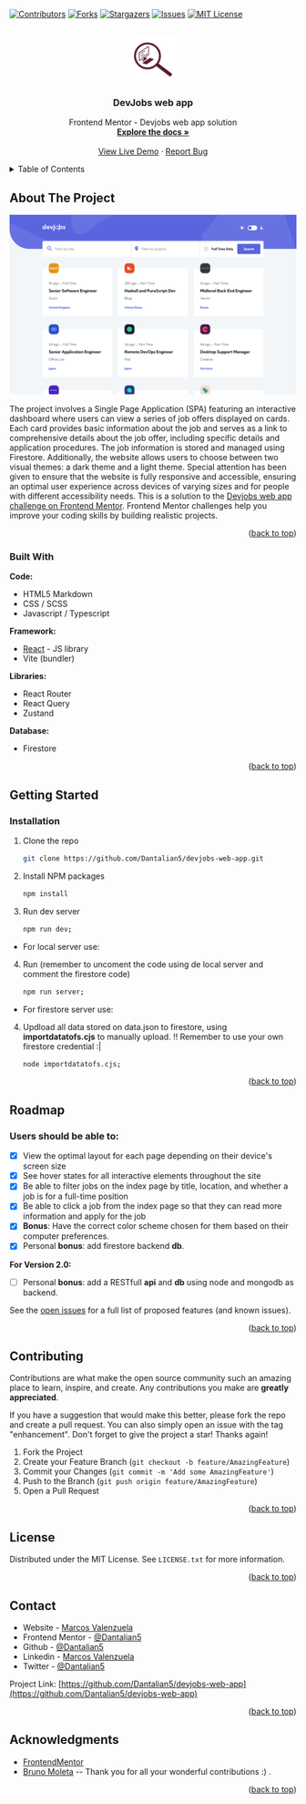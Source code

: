 <!-- Improved compatibility of back to top link: See: https://github.com/othneildrew/Best-README-Template/pull/73 -->

<a name="readme-top"></a>

<!--
*** Thanks for checking out the Best-README-Template. If you have a suggestion
*** that would make this better, please fork the repo and create a pull request
*** or simply open an issue with the tag "enhancement".
*** Don't forget to give the project a star!
*** Thanks again! Now go create something AMAZING! :D
-->

<!-- PROJECT SHIELDS -->
<!--
*** I'm using markdown "reference style" links for readability.
*** Reference links are enclosed in brackets [ ] instead of parentheses ( ).
*** See the bottom of this document for the declaration of the reference variables
*** for contributors-url, forks-url, etc. This is an optional, concise syntax you may use.
*** https://www.markdownguide.org/basic-syntax/#reference-style-links
-->

[![Contributors][contributors-shield]][contributors-url]
[![Forks][forks-shield]][forks-url]
[![Stargazers][stars-shield]][stars-url]
[![Issues][issues-shield]][issues-url]
[![MIT License][license-shield]][license-url]

<!-- PROJECT LOGO -->
<br />
<div align="center">
  <a href="https://github.com/Dantalian5/devjobs-web-app">
    <img src="./public/favicon/icon.png" alt="Logo" width="80" height="80">
  </a>

<h3 align="center">DevJobs web app</h3>

  <p align="center">
    Frontend Mentor - Devjobs web app solution
    <br />
    <a href="https://github.com/Dantalian5/devjobs-web-app"><strong>Explore the docs »</strong></a>
    <br />
    <br />
    <a href="https://devjobs-web-app-five.vercel.app/">View Live Demo</a>
    ·
    <a href="https://github.com/Dantalian5/devjobs-web-app/issues">Report Bug</a>
  </p>
</div>

<!-- TABLE OF CONTENTS -->
<details>
  <summary>Table of Contents</summary>
  <ol>
    <li>
      <a href="#about-the-project">About The Project</a>
      <ul>
        <li><a href="#built-with">Built With</a></li>
      </ul>
    </li>
    <li>
      <a href="#getting-started">Getting Started</a>
      <ul>
        <li><a href="#installation">Installation</a></li>
      </ul>
    </li>
    <li><a href="#roadmap">Roadmap</a></li>
    <li><a href="#contributing">Contributing</a></li>
    <li><a href="#license">License</a></li>
    <li><a href="#contact">Contact</a></li>
    <li><a href="#acknowledgments">Acknowledgments</a></li>
  </ol>
</details>

<!-- ABOUT THE PROJECT -->

## About The Project

[![Product Name Screen Shot][product-screenshot]](images/screenshot.png)

The project involves a Single Page Application (SPA) featuring an interactive dashboard where users can view a series of job offers displayed on cards. Each card provides basic information about the job and serves as a link to comprehensive details about the job offer, including specific details and application procedures. The job information is stored and managed using Firestore. Additionally, the website allows users to choose between two visual themes: a dark theme and a light theme. Special attention has been given to ensure that the website is fully responsive and accessible, ensuring an optimal user experience across devices of varying sizes and for people with different accessibility needs.
This is a solution to the [Devjobs web app challenge on Frontend Mentor](https://www.frontendmentor.io/challenges/devjobs-web-app-HuvC_LP4l). Frontend Mentor challenges help you improve your coding skills by building realistic projects.

<p align="right">(<a href="#readme-top">back to top</a>)</p>

### Built With

**Code:**

- HTML5 Markdown
- CSS / SCSS
- Javascript / Typescript

**Framework:**

- [React](https://reactjs.org/) - JS library
- Vite (bundler)

**Libraries:**

- React Router
- React Query
- Zustand

**Database:**

- Firestore

<p align="right">(<a href="#readme-top">back to top</a>)</p>

<!-- GETTING STARTED -->

## Getting Started

### Installation

1. Clone the repo
   ```sh
   git clone https://github.com/Dantalian5/devjobs-web-app.git
   ```
2. Install NPM packages
   ```sh
   npm install
   ```
3. Run dev server
   ```sh
   npm run dev;
   ```

- For local server use:

4.  Run (remember to uncoment the code using de local server and comment the firestore code)
    ```sh
    npm run server;
    ```

- For firestore server use:

4.  Updload all data stored on data.json to firestore, using **importdatatofs.cjs** to manually upload. !! Remember to use your own firestore credential :|
    ```sh
    node importdatatofs.cjs;
    ```

<p align="right">(<a href="#readme-top">back to top</a>)</p>

<!-- USAGE EXAMPLES -->

<!-- ROADMAP -->

## Roadmap

### Users should be able to:

- [x] View the optimal layout for each page depending on their device's screen size
- [x] See hover states for all interactive elements throughout the site
- [x] Be able to filter jobs on the index page by title, location, and whether a job is for a full-time position
- [x] Be able to click a job from the index page so that they can read more information and apply for the job
- [x] **Bonus**: Have the correct color scheme chosen for them based on their computer preferences.
- [x] Personal **bonus**: add firestore backend **db**.

**For Version 2.0:**

- [ ] Personal **bonus**: add a RESTfull **api** and **db** using node and mongodb as backend.

See the [open issues](https://github.com/Dantalian5/devjobs-web-app/issues) for a full list of proposed features (and known issues).

<p align="right">(<a href="#readme-top">back to top</a>)</p>

<!-- CONTRIBUTING -->

## Contributing

Contributions are what make the open source community such an amazing place to learn, inspire, and create. Any contributions you make are **greatly appreciated**.

If you have a suggestion that would make this better, please fork the repo and create a pull request. You can also simply open an issue with the tag "enhancement".
Don't forget to give the project a star! Thanks again!

1. Fork the Project
2. Create your Feature Branch (`git checkout -b feature/AmazingFeature`)
3. Commit your Changes (`git commit -m 'Add some AmazingFeature'`)
4. Push to the Branch (`git push origin feature/AmazingFeature`)
5. Open a Pull Request

<p align="right">(<a href="#readme-top">back to top</a>)</p>

<!-- LICENSE -->

## License

Distributed under the MIT License. See `LICENSE.txt` for more information.

<p align="right">(<a href="#readme-top">back to top</a>)</p>

<!-- CONTACT -->

## Contact

- Website - [Marcos Valenzuela](https://marcosvalenzuela.netlify.app)
- Frontend Mentor - [@Dantalian5](https://www.frontendmentor.io/profile/Dantalian5)
- Github - [@Dantalian5](https://github.com/Dantalian5)
- Linkedin - [Marcos Valenzuela](https://www.linkedin.com/in/marcos-valenzuela-coding)
- Twitter - [@Dantalian5](https://www.twitter.com/Dantalian5)

Project Link: [https://github.com/Dantalian5/devjobs-web-app](https://github.com/Dantalian5/devjobs-web-app)

<p align="right">(<a href="#readme-top">back to top</a>)</p>

<!-- ACKNOWLEDGMENTS -->

## Acknowledgments

- [FrontendMentor](www.frontendmentor.io)
- [Bruno Moleta](https://github.com/brunomoleta) -- Thank you for all your wonderful contributions :) .

<p align="right">(<a href="#readme-top">back to top</a>)</p>

<!-- MARKDOWN LINKS & IMAGES -->
<!-- https://www.markdownguide.org/basic-syntax/#reference-style-links -->

[contributors-shield]: https://img.shields.io/github/contributors/Dantalian5/devjobs-web-app.svg?style=for-the-badge
[contributors-url]: https://github.com/Dantalian5/devjobs-web-app/graphs/contributors
[forks-shield]: https://img.shields.io/github/forks/Dantalian5/devjobs-web-app.svg?style=for-the-badge
[forks-url]: https://github.com/Dantalian5/devjobs-web-app/network/members
[stars-shield]: https://img.shields.io/github/stars/Dantalian5/devjobs-web-app.svg?style=for-the-badge
[stars-url]: https://github.com/Dantalian5/devjobs-web-app/stargazers
[issues-shield]: https://img.shields.io/github/issues/Dantalian5/devjobs-web-app.svg?style=for-the-badge
[issues-url]: https://github.com/Dantalian5/devjobs-web-app/issues
[license-shield]: https://img.shields.io/github/license/Dantalian5/devjobs-web-app.svg?style=for-the-badge
[license-url]: https://github.com/Dantalian5/devjobs-web-app/blob/master/LICENSE.txt
[linkedin-shield]: https://img.shields.io/badge/-LinkedIn-black.svg?style=for-the-badge&logo=linkedin&colorB=555
[linkedin-url]: https://linkedin.com/in/linkedin_username
[product-screenshot]: images/screenshot.png
[React.js]: https://img.shields.io/badge/React-20232A?style=for-the-badge&logo=react&logoColor=61DAFB
[React-url]: https://reactjs.org/
